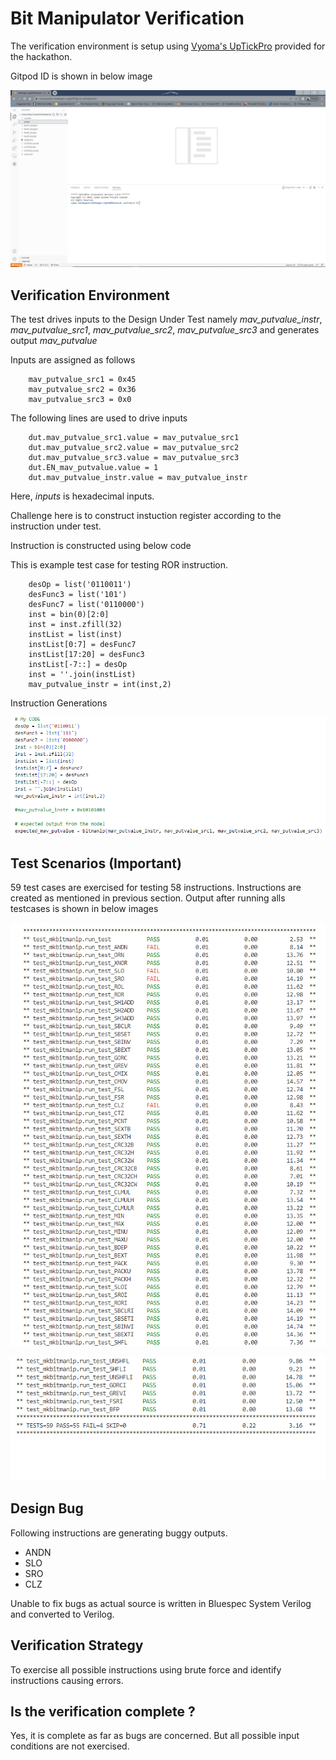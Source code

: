 # Bit Manipulator Verification

The verification environment is setup using [Vyoma's UpTickPro](https://vyomasystems.com) provided for the hackathon.

Gitpod ID is shown in below image

![Alt text]( ../assets/GitpodID.png "Gitpod ID")

## Verification Environment

The test drives inputs to the Design Under Test namely *mav_putvalue_instr*, *mav_putvalue_src1*, *mav_putvalue_src2*, *mav_putvalue_src3* and generates output *mav_putvalue*

Inputs are assigned as follows 

```
    mav_putvalue_src1 = 0x45
    mav_putvalue_src2 = 0x36
    mav_putvalue_src3 = 0x0
```
The following lines are used to drive inputs

```
    dut.mav_putvalue_src1.value = mav_putvalue_src1
    dut.mav_putvalue_src2.value = mav_putvalue_src2
    dut.mav_putvalue_src3.value = mav_putvalue_src3
    dut.EN_mav_putvalue.value = 1
    dut.mav_putvalue_instr.value = mav_putvalue_instr
```
Here, *inputs* is hexadecimal inputs. 

Challenge here is to construct instuction register according to the instruction under test.

Instruction is constructed using below code

This is example test case for testing ROR instruction.

```
    desOp = list('0110011')
    desFunc3 = list('101')
    desFunc7 = list('0110000')
    inst = bin(0)[2:0]
    inst = inst.zfill(32)
    instList = list(inst)
    instList[0:7] = desFunc7
    instList[17:20] = desFunc3
    instList[-7::] = desOp
    inst = ''.join(instList)
    mav_putvalue_instr = int(inst,2)
```

Instruction Generations 

![Alt text](../assets/Level2InstructionGeneration.png)

## Test Scenarios **(Important)**

59 test cases are exercised for testing 58 instructions. Instructions are created as mentioned in previous section. Output after running alls testcases is shown in below images


![Alt text](../assets/Level2DesignAllTest%20Output.png)

![Alt text](../assets/Level2OutputContd.png)


## Design Bug

Following instructions are generating buggy outputs.

- ANDN
- SLO
- SRO
- CLZ

Unable to fix bugs as actual source is written in Bluespec System Verilog and converted to Verilog. 

## Verification Strategy

To exercise all possible instructions using brute force and identify instructions causing errors.

## Is the verification complete ?

Yes, it is complete as far as bugs are concerned. But all possible input conditions are not exercised.


